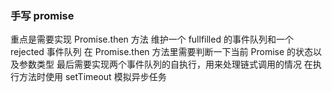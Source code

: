 ### 手写 promise

重点是需要实现 Promise.then 方法
维护一个 fullfilled 的事件队列和一个 rejected 事件队列
在 Promise.then 方法里需要判断一下当前 Promise 的状态以及参数类型
最后需要实现两个事件队列的自执行，用来处理链式调用的情况
在执行方法时使用 setTimeout 模拟异步任务
